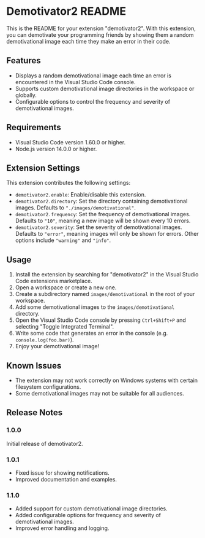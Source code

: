 # Demotivator2 README

This is the README for your extension "demotivator2". With this extension, you can demotivate your programming friends by showing them a random demotivational image each time they make an error in their code.

## Features

- Displays a random demotivational image each time an error is encountered in the Visual Studio Code console.
- Supports custom demotivational image directories in the workspace or globally.
- Configurable options to control the frequency and severity of demotivational images.

## Requirements

- Visual Studio Code version 1.60.0 or higher.
- Node.js version 14.0.0 or higher.

## Extension Settings

This extension contributes the following settings:

- `demotivator2.enable`: Enable/disable this extension.
- `demotivator2.directory`: Set the directory containing demotivational images. Defaults to `"./images/demotivational"`.
- `demotivator2.frequency`: Set the frequency of demotivational images. Defaults to `"10"`, meaning a new image will be shown every 10 errors.
- `demotivator2.severity`: Set the severity of demotivational images. Defaults to `"error"`, meaning images will only be shown for errors. Other options include `"warning"` and `"info"`.

## Usage

1. Install the extension by searching for "demotivator2" in the Visual Studio Code extensions marketplace.
2. Open a workspace or create a new one.
3. Create a subdirectory named `images/demotivational` in the root of your workspace.
4. Add some demotivational images to the `images/demotivational` directory.
5. Open the Visual Studio Code console by pressing `Ctrl+Shift+P` and selecting "Toggle Integrated Terminal".
6. Write some code that generates an error in the console (e.g. `console.log(foo.bar)`).
7. Enjoy your demotivational image!

## Known Issues

- The extension may not work correctly on Windows systems with certain filesystem configurations.
- Some demotivational images may not be suitable for all audiences.

## Release Notes

### 1.0.0

Initial release of demotivator2.

### 1.0.1

- Fixed issue for showing notifications.
- Improved documentation and examples.

### 1.1.0

- Added support for custom demotivational image directories.
- Added configurable options for frequency and severity of demotivational images.
- Improved error handling and logging.